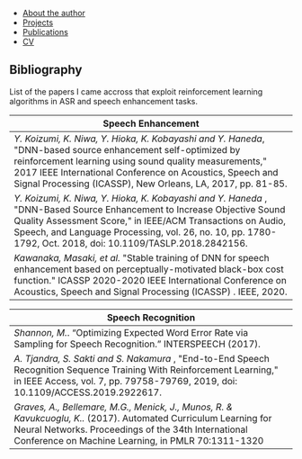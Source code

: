 - [About the author](https://ana-kuznetsova.github.io/about)
- [Projects](https://ana-kuznetsova.github.io/projects)
- [Publications](https://ana-kuznetsova.github.io/pub)
- <a href="a_kuznetsova_cv.pdf">CV</a>

## Bibliography

List of the papers I came accross that exploit reinforcement learning algorithms in ASR and speech enhancement tasks.

| Speech Enhancement                                                                                                                                                                                                                                                                               |
|--------------------------------------------------------------------------------------------------------------------------------------------------------------------------------------------------------------------------------------------------------------------------------------------------|
| *Y. Koizumi, K. Niwa, Y. Hioka, K. Kobayashi and Y. Haneda*,  "DNN-based source enhancement self-optimized by reinforcement learning using sound quality measurements," 2017 IEEE International Conference on Acoustics, Speech and Signal Processing (ICASSP), New Orleans, LA, 2017, pp. 81-85.  |
| *Y. Koizumi, K. Niwa, Y. Hioka, K. Kobayashi and Y. Haneda* , "DNN-Based Source Enhancement to Increase Objective Sound Quality Assessment Score," in IEEE/ACM Transactions on Audio, Speech, and Language Processing, vol. 26, no. 10, pp. 1780-1792, Oct. 2018, doi: 10.1109/TASLP.2018.2842156. |
| *Kawanaka, Masaki, et al.*  "Stable training of DNN for speech enhancement based on perceptually-motivated black-box cost function."  ICASSP 2020-2020 IEEE International Conference on Acoustics, Speech and Signal Processing (ICASSP) . IEEE, 2020.                                             |


| Speech Recognition                                                                                                                                                                                                             |
|--------------------------------------------------------------------------------------------------------------------------------------------------------------------------------------------------------------------------------|
| *Shannon, M.*.  “Optimizing Expected Word Error Rate via Sampling for Speech Recognition.”  INTERSPEECH  (2017).                                                                                                                 |
| *A. Tjandra, S. Sakti and S. Nakamura* , "End-to-End Speech Recognition Sequence Training With Reinforcement Learning," in IEEE Access, vol. 7, pp. 79758-79769, 2019, doi: 10.1109/ACCESS.2019.2922617.                         |
| *Graves, A., Bellemare, M.G., Menick, J., Munos, R. & Kavukcuoglu, K..*  (2017). Automated Curriculum Learning for Neural Networks.  Proceedings of the 34th International Conference on Machine Learning, in PMLR  70:1311-1320 |